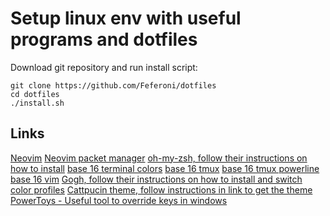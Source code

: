 # Setup linux env with useful programs and dotfiles
Download git repository and run install script:
```
git clone https://github.com/Feferoni/dotfiles
cd dotfiles
./install.sh
```

## Links
[Neovim](https://github.com/neovim/neovim)
[Neovim packet manager](https://github.com/wbthomason/packer.nvim)
[oh-my-zsh, follow their instructions on how to install](https://github.com/ohmyzsh/ohmyzsh/)
[base 16 terminal colors](https://github.com/tinted-theming/base16-shell)
[base 16 tmux](https://github.com/tinted-theming/base16-tmux)
[base 16 tmux powerline](https://github.com/teddyhwang/base16-tmux-powerline)
[base 16 vim](https://github.com/tinted-theming/base16-vim)
[Gogh, follow their instructions on how to install and switch color profiles](https://github.com/Gogh-Co/Gogh)
[Cattpucin theme, follow instructions in link to get the theme](https://github.com/catppuccin/windows-terminal)
[PowerToys - Useful tool to override keys in windows](https://github.com/microsoft/PowerToys)
